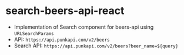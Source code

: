 # search-beers-api-react
 - Implementation of Search component for beers-api using `URLSearchParams`
 - API: `https://api.punkapi.com/v2/beers`
 - Search API: `https://api.punkapi.com/v2/beers?beer_name=${query}`
